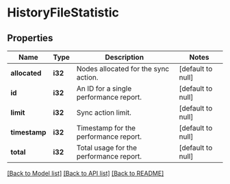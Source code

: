 # HistoryFileStatistic

## Properties
Name | Type | Description | Notes
------------ | ------------- | ------------- | -------------
**allocated** | **i32** | Nodes allocated for the sync action. | [default to null]
**id** | **i32** | An ID for a single performance report. | [default to null]
**limit** | **i32** | Sync action limit. | [default to null]
**timestamp** | **i32** | Timestamp for the performance report. | [default to null]
**total** | **i32** | Total usage for the performance report. | [default to null]

[[Back to Model list]](../README.md#documentation-for-models) [[Back to API list]](../README.md#documentation-for-api-endpoints) [[Back to README]](../README.md)


